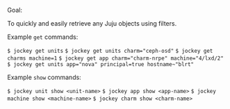 Goal:

To quickly and easily retrieve any Juju objects using filters.

Example `get` commands:

`$ jockey get units`
`$ jockey get units charm="ceph-osd"`
`$ jockey get charms machine=1`
`$ jockey get app charm="charm-nrpe" machine="4/lxd/2"`
`$ jockey get units app="nova" principal=true hostname~"blrt"`

Example `show` commands:

`$ jockey unit show <unit-name>`
`$ jockey app show <app-name>`
`$ jockey machine show <machine-name>`
`$ jockey charm show <charm-name>`

